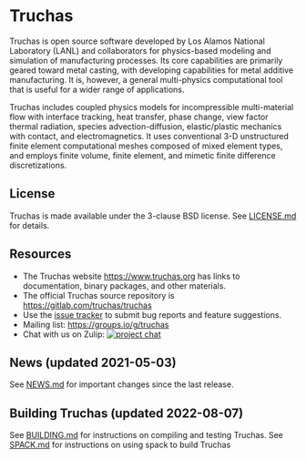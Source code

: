 Truchas
==============================================================================
Truchas is open source software developed by Los Alamos National Laboratory
(LANL) and collaborators for physics-based modeling and simulation of
manufacturing processes. Its core capabilities are primarily geared toward
metal casting, with developing capabilities for metal additive manufacturing.
It is, however, a general multi-physics computational tool that is useful for
a wider range of applications.

Truchas includes coupled physics models for incompressible multi-material flow
with interface tracking, heat transfer, phase change, view factor thermal
radiation, species advection-diffusion, elastic/plastic mechanics with contact,
and electromagnetics.  It uses conventional 3-D unstructured finite element
computational meshes composed of mixed element types, and employs finite volume,
finite element, and mimetic finite difference discretizations.

License
------------------------------------------------------------------------------
Truchas is made available under the 3-clause BSD license.
See [LICENSE.md](LICENSE.md) for details.

Resources
------------------------------------------------------------------------------
* The Truchas website https://www.truchas.org has links to documentation,
  binary packages, and other materials.
* The official Truchas source repository is https://gitlab.com/truchas/truchas
* Use the [issue tracker][3] to submit bug reports and feature suggestions.
* Mailing list: https://groups.io/g/truchas
* Chat with us on Zulip: [![project chat](https://img.shields.io/badge/zulip-join_chat-brightgreen.svg)](https://truchas.zulipchat.com/)

[2]: https://gitlab.com/truchas/truchas
[3]: https://gitlab.com/truchas/truchas/issues

News (updated 2021-05-03)
------------------------------------------------------------------------------
See [NEWS.md](NEWS.md) for important changes since the last release.

Building Truchas (updated 2022-08-07)
------------------------------------------------------------------------------
See [BUILDING.md](BUILDING.md) for instructions on compiling and testing
Truchas.  See [SPACK.md](SPACK.md) for instructions on using spack to build Truchas
